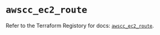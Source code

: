 # `awscc_ec2_route`

Refer to the Terraform Registory for docs: [`awscc_ec2_route`](https://registry.terraform.io/providers/hashicorp/awscc/0.70.0/docs/resources/ec2_route).
